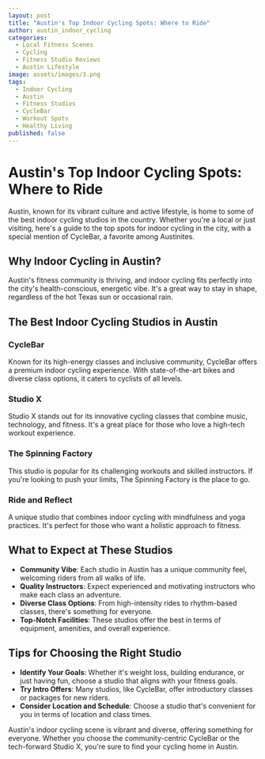 ```yaml
---
layout: post
title: "Austin's Top Indoor Cycling Spots: Where to Ride"
author: austin_indoor_cycling
categories:
  - Local Fitness Scenes
  - Cycling
  - Fitness Studio Reviews
  - Austin Lifestyle
image: assets/images/3.png
tags:
  - Indoor Cycling
  - Austin
  - Fitness Studios
  - CycleBar
  - Workout Spots
  - Healthy Living
published: false
---
```


# Austin's Top Indoor Cycling Spots: Where to Ride

Austin, known for its vibrant culture and active lifestyle, is home to some of the best indoor cycling studios in the country. Whether you're a local or just visiting, here's a guide to the top spots for indoor cycling in the city, with a special mention of CycleBar, a favorite among Austinites.

## Why Indoor Cycling in Austin?

Austin's fitness community is thriving, and indoor cycling fits perfectly into the city's health-conscious, energetic vibe. It's a great way to stay in shape, regardless of the hot Texas sun or occasional rain.

## The Best Indoor Cycling Studios in Austin

### CycleBar

Known for its high-energy classes and inclusive community, CycleBar offers a premium indoor cycling experience. With state-of-the-art bikes and diverse class options, it caters to cyclists of all levels.

### Studio X

Studio X stands out for its innovative cycling classes that combine music, technology, and fitness. It's a great place for those who love a high-tech workout experience.

### The Spinning Factory

This studio is popular for its challenging workouts and skilled instructors. If you're looking to push your limits, The Spinning Factory is the place to go.

### Ride and Reflect

A unique studio that combines indoor cycling with mindfulness and yoga practices. It's perfect for those who want a holistic approach to fitness.

## What to Expect at These Studios

- **Community Vibe**: Each studio in Austin has a unique community feel, welcoming riders from all walks of life.
- **Quality Instructors**: Expect experienced and motivating instructors who make each class an adventure.
- **Diverse Class Options**: From high-intensity rides to rhythm-based classes, there's something for everyone.
- **Top-Notch Facilities**: These studios offer the best in terms of equipment, amenities, and overall experience.

## Tips for Choosing the Right Studio

- **Identify Your Goals**: Whether it's weight loss, building endurance, or just having fun, choose a studio that aligns with your fitness goals.
- **Try Intro Offers**: Many studios, like CycleBar, offer introductory classes or packages for new riders.
- **Consider Location and Schedule**: Choose a studio that's convenient for you in terms of location and class times.

Austin's indoor cycling scene is vibrant and diverse, offering something for everyone. Whether you choose the community-centric CycleBar or the tech-forward Studio X, you're sure to find your cycling home in Austin.

